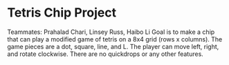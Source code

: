 # Tetris Chip Project
Teammates: Prahalad Chari, Linsey Russ, Haibo Li
Goal is to make a chip that can play a modified game of tetris on a 8x4 grid (rows x columns).
The game pieces are a dot, square, line, and L. The player can move left, right, and rotate clockwise. There are no quickdrops or any other features.
